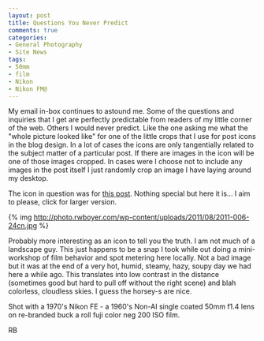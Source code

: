```yaml
---
layout: post
title: Questions You Never Predict
comments: true
categories:
- General Photography
- Site News
tags:
- 50mm
- film
- Nikon
- Nikon FM@
---
```

My email in-box continues to astound me. Some of the questions and inquiries that I get are perfectly predictable from readers of my little corner of the web. Others I would never predict. Like the one asking me what the "whole picture looked like" for one of the little crops that I use for post icons in the blog design. In a lot of cases the icons are only tangentially related to the subject matter of a particular post. If there are images in the icon will be one of those images cropped. In cases were I choose not to include any images in the post itself I just randomly crop an image I have laying around my desktop.

The icon in question was for <a href="http://photo.rwboyer.com/2011/07/16/old-camera-new-film-new-camera/">this post</a>. Nothing special but here it is... I aim to please, click for larger version.

{% img http://photo.rwboyer.com/wp-content/uploads/2011/08/2011-006-24cn.jpg %}

Probably more interesting as an icon to tell you the truth. I am not much of a landscape guy. This just happens to be a snap I took while out doing a mini-workshop of film behavior and spot metering here locally. Not a bad image but it was at the end of a very hot, humid, steamy, hazy, soupy day we had here a while ago. This translates into low contrast in the distance (sometimes good but hard to pull off without the right scene) and blah colorless, cloudless skies. I guess the horsey-s are nice.

Shot with a 1970's Nikon FE - a 1960's Non-AI single coated 50mm f1.4 lens on re-branded buck a roll fuji color neg 200 ISO film.

RB